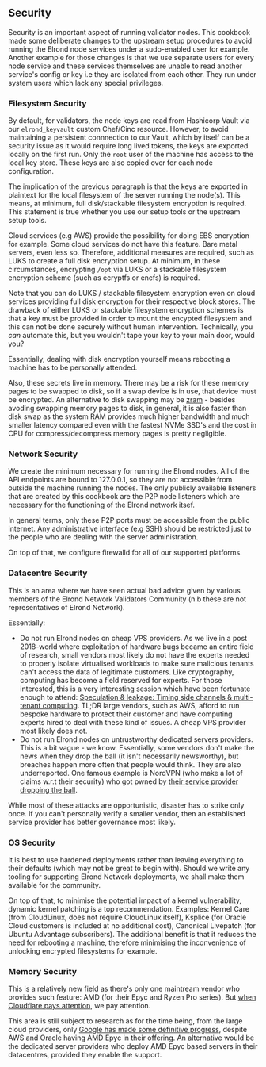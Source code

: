 ## Security

Security is an important aspect of running validator nodes. This cookbook made some deliberate changes to the upstream setup procedures to avoid running the Elrond node services under a sudo-enabled user for example. Another example for those changes is that we use separate users for every node service and these services themselves are unable to read another service's config or key i.e they are isolated from each other. They run under system users which lack any special privileges.

### Filesystem Security

By default, for validators, the node keys are read from Hashicorp Vault via our `elrond_keyvault` custom Chef/Cinc resource. However, to avoid maintaining a persistent connnection to our Vault, which by itself can be a security issue as it would require long lived tokens, the keys are exported locally on the first run. Only the `root` user of the machine has access to the local key store. These keys are also copied over for each node configuration.

The implication of the previous paragraph is that the keys are exported in plaintext for the local filesystem of the server running the node(s). This means, at minimum, full disk/stackable filesystem encryption is required. This statement is true whether you use our setup tools or the upstream setup tools.

Cloud services (e.g AWS) provide the possibility for doing EBS encryption for example. Some cloud services do not have this feature. Bare metal servers, even less so. Therefore, additional measures are required, such as LUKS to create a full disk encryption setup. At minimum, in these circumstances, encrypting `/opt` via LUKS or a stackable filesystem encryption scheme (such as ecryptfs or encfs) is required.

Note that you can do LUKS / stackable filesystem encryption even on cloud services providing full disk encryption for their respective block stores. The drawback of either LUKS or stackable filesystem encryption schemes is that a key must be provided in order to mount the encypted filesystem and this can not be done securely without human intervention. Technically, you _can_ automate this, but you wouldn't tape your key to your main door, would you?

Essentially, dealing with disk encryption yourself means rebooting a machine has to be personally attended.

Also, these secrets live in memory. There may be a risk for these memory pages to be swapped to disk, so if a swap device is in use, that device must be encrypted. An alternative to disk swapping may be [zram](https://en.wikipedia.org/wiki/Zram) - besides avoding swapping memory pages to disk, in general, it is also faster than disk swap as the system RAM provides much higher bandwidth and much smaller latency compared even with the fastest NVMe SSD's and the cost in CPU for compress/decompress memory pages is pretty negligible.

### Network Security

We create the minimum necessary for running the Elrond nodes. All of the API endpoints are bound to 127.0.0.1, so they are not accessible from outside the machine running the nodes. The only publicly available listeners that are created by this cookbook are the P2P node listeners which are necessary for the functioning of the Elrond network itsef.

In general terms, only these P2P ports must be accessible from the public internet. Any administrative interface (e.g SSH) should be restricted just to the people who are dealing with the server administration.

On top of that, we configure firewalld for all of our supported platforms.

### Datacentre Security

This is an area where we have seen actual bad advice given by various members of the Elrond Network Validators Community (n.b these are not representatives of Elrond Network).

Essentially:

 * Do not run Elrond nodes on cheap VPS providers. As we live in a post 2018-world where exploitation of hardware bugs became an entire field of research, small vendors most likely do not have the experts needed to properly isolate virtualised workloads to make sure malicious tenants can't access the data of legitimate customers. Like cryptography, computing has become a field reserved for experts. For those interested, this is a very interesting session which have been fortunate enough to attend: [Speculation & leakage: Timing side channels & multi-tenant computing](https://www.youtube.com/watch?v=kQ4H6XO-iao). TL;DR large vendors, such as AWS, afford to run bespoke hardware to protect their customer and have computing experts hired to deal with these kind of issues. A cheap VPS provider most likely does not.
 * Do not run Elrond nodes on untrustworthy dedicated servers providers. This is a bit vague - we know. Essentially, some vendors don't make the news when they drop the ball (it isn't necessarily newsworthy), but breaches happen more often that people would think. They are also underreported. One famous example is NordVPN (who make a lot of claims w.r.t their security) who got pwned by [their service provider dropping the ball](https://www.theverge.com/2019/10/21/20925065/nordvpn-server-breach-vpn-traffic-exposed-encryption).

While most of these attacks are opportunistic, disaster has to strike only once. If you can't personally verify a smaller vendor, then an established service provider has better governance most likely.

### OS Security

It is best to use hardened deployments rather than leaving everything to their defaults (which may not be great to begin with). Should we write any tooling for supporting Elrond Network deployments, we shall make them available for the community.

On top of that, to minimise the potential impact of a kernel vulnerability, dynamic kernel patching is a top recommendation. Examples: Kernel Care (from CloudLinux, does not require CloudLinux itself), Ksplice (for Oracle Cloud customers is included at no additional cost), Canonical Livepatch (for Ubuntu Advantage subscribers). The additional benefit is that it reduces the need for rebooting a machine, therefore minimising the inconvenience of unlocking encrypted filesystems for example.

### Memory Security

This is a relatively new field as there's only one maintream vendor who provides such feature: AMD (for their Epyc and Ryzen Pro series). But [when Cloudflare pays attention](https://blog.cloudflare.com/securing-memory-at-epyc-scale/), we pay attention.

This area is still subject to research as for the time being, from the large cloud providers, only [Google has made some definitive progress](https://www.zdnet.com/article/googles-confidential-vms-may-change-the-public-cloud-market/), despite AWS and Oracle having AMD Epyc in their offering. An alternative would be the dedicated server providers who deploy AMD Epyc based servers in their datacentres, provided they enable the support.
